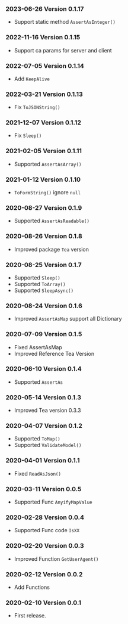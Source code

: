 ### 2023-06-26 Version 0.1.17
* Support static method `AssertAsInteger()`

### 2022-11-16 Version 0.1.15
* Support ca params for server and client

### 2022-07-05 Version 0.1.14
* Add `KeepAlive`

### 2022-03-21 Version 0.1.13
* Fix `ToJSONString()`

### 2021-12-07 Version 0.1.12
* Fix `Sleep()`

### 2021-02-05 Version 0.1.11
* Supported `AssertAsArray()`

### 2021-01-12 Version 0.1.10
* `ToFormString()` ignore `null`

### 2020-08-27 Version 0.1.9
* Supported `AssertAsReadable()`

### 2020-08-26 Version 0.1.8
* Improved package `Tea` version

### 2020-08-25 Version 0.1.7
* Supported `Sleep()`
* Supported `ToArray()`
* Supported `SleepAsync()`

### 2020-08-24 Version 0.1.6
* Improved `AssertAsMap` support all Dictionary

### 2020-07-09 Version 0.1.5
* Fixed AssertAsMap
* Improved Reference Tea Version

### 2020-06-10 Version 0.1.4
* Supported `AssertAs`

### 2020-05-14 Version 0.1.3
* Improved Tea version 0.3.3

### 2020-04-07 Version 0.1.2
* Supported `ToMap()`
* Supported `ValidateModel()`

### 2020-04-01 Version 0.1.1
* Fixed `ReadAsJson()`

### 2020-03-11 Version 0.0.5
* Supported Func `AnyifyMapValue`

### 2020-02-28 Version 0.0.4
* Supported Func code `IsXX`

### 2020-02-20 Version 0.0.3
* Improved Function `GetUserAgent()`

### 2020-02-12 Version 0.0.2
* Add Functions

### 2020-02-10 Version 0.0.1
* First release.